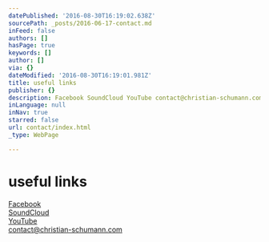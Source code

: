 ```yaml
---
datePublished: '2016-08-30T16:19:02.638Z'
sourcePath: _posts/2016-06-17-contact.md
inFeed: false
authors: []
hasPage: true
keywords: []
author: []
via: {}
dateModified: '2016-08-30T16:19:01.981Z'
title: useful links
publisher: {}
description: Facebook SoundCloud YouTube contact@christian-schumann.com
inLanguage: null
inNav: true
starred: false
url: contact/index.html
_type: WebPage

---
```

# useful links

[Facebook][0]  
[SoundCloud][1]  
[YouTube][2]  
contact@christian-schumann.com

[0]: https://www.facebook.com/ChristianSchumannOfficial/
[1]: https://soundcloud.com/christian-schumann-19
[2]: https://www.youtube.com/channel/UCj56p3tocTxOew_Gu_saDIQ